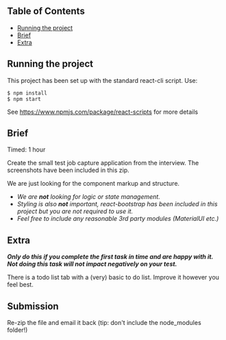## Table of Contents

- [Running the project](#running-the-project)
- [Brief](#brief)
- [Extra](#extra)

## Running the project

This project has been set up with the standard react-cli script.
Use:
```
$ npm install
$ npm start
```

See https://www.npmjs.com/package/react-scripts for more details


## Brief

Timed: 1 hour

Create the small test job capture application from the interview. The screenshots have been included in this zip.

We are just looking for the component markup and structure.

- *We are **not** looking for logic or state management.*
- *Styling is also **not** important, react-bootstrap has been included in this project but you are not required to use it.*
- *Feel free to include any reasonable 3rd party modules (MaterialUI etc.)*


## Extra
***Only do this if you complete the first task in time and are happy with it. Not doing this task will not impact negatively on your test.***

There is a todo list tab with a (very) basic to do list. Improve it however you feel best.


## Submission

Re-zip the file and email it back (tip: don't include the node_modules folder!)
